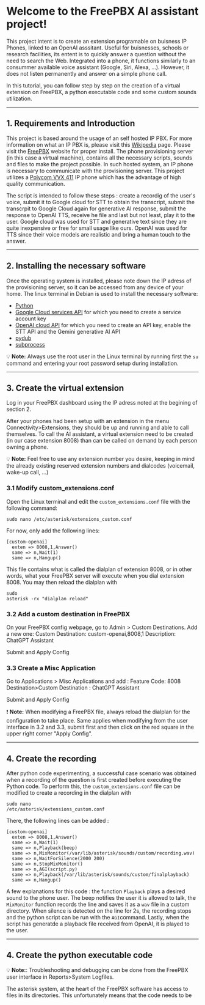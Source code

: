 # Welcome to the FreePBX AI assistant project!

This project intent is to create an extension programable on buisness IP Phones, linked to an OpenAI asssitant. Useful for buisnesses, schools or research facilities, its entent is to quickly answer a question without the need to search the Web. Integrated into a phone, it functions similarly to an consummer available voice assistant (Google, Siri, Alexa, ...). However, it does not listen permanently and answer on a simple phone call. 

In this tutorial, you can follow step by step on the creation of a virtual extension on FreePBX, a python executable code and some custom sounds utilization. 

---

## 1. Requirements and Introduction

This project is based around the usage of an self hosted IP PBX. For more information on what an IP PBX is, please visit this [Wikipedia](https://en.wikipedia.org/wiki/IP_PBX) page. Please visit the [FreePBX](https://www.freepbx.org/get-started/) website for proper install. The phone provisioning server (in this case a virtual machine), contains all the necessary scripts, sounds and files to make the project possible. 
In such hosted system, an IP phone is necessary to communicate with the provisioning server. This project utilizes a [Polycom VVX 411](https://www.voipsupply.com/polycom-vvx-411) IP phone which has the advantage of high quality communication. 

The script is intended to follow these steps : create a recordig of the user's voice, submit it to Google cloud for STT to obtain the transcript, submit the transcrpit to Google Cloud again for generative AI response, submit the response to OpenAI TTS, receive he file and last but not least, play it to the user. 
Google cloud was used for STT and generative text since they are quite inexpensive or free for small usage like ours. OpenAI was used for TTS since their voice models are realistic and bring a human touch to the answer. 

---

## 2. Installing the necessary software

Once the operating system is installed, please note down the IP adress of the provisioning server, so it can be accessed from any device of your home. 
The linux terminal in Debian is used to install the necessary software:
- [Python](https://wiki.debian.org/Python)
- [Google Cloud services API](https://github.com/googleapis/google-api-python-client) for which you need to create a service account key
- [OpenAI cloud API](https://platform.openai.com/docs/libraries?language=python) for which you need to create an API key, enable the STT API and the Gemini generative AI API
- [pydub](https://pypi.org/project/pydub/)
- [subprocess](https://pypi.org/project/subprocess.run/)

💡 **Note:** Always use the root user in the Linux terminal by running first the ``su`` command and entering your root password setup during installation. 

---

## 3. Create the virtual extension

Log in your FreePBX dashboard using the IP adress noted at the begining of section 2. 

After your phones had been setup with an extension in the menu Connectivity>Extensions, they should be up and running and able to call themselves. To call the AI assistant, a virtual extension need to be created (in our case extension 8008) than can be called on demand by each person owning a phone. 

💡 **Note:** Feel free to use any extension number you desire, keeping in mind the already existing reserved extension numbers and dialcodes (voicemail, wake-up call, ...)

### 3.1 Modify custom_extensions.conf

Open the Linux terminal and edit the ``custom_extensions.conf`` file with the following command:
<pre><code>sudo nano /etc/asterisk/extensions_custom.conf</code></pre>
For now, only add the following lines:
<pre><code>[custom-openai]
  exten => 8008,1,Answer()
  same => n,Wait(1)
  same => n,Hangup()
</code></pre>

This file contains what is called the dialplan of extension 8008, or in other words, what your FreePBX server will execute when you dial extension 8008. 
You may then reload the dialplan with <pre><code>sudo asterisk -rx "dialplan reload"</code></pre>

### 3.2 Add a custom destination in FreePBX 

On your FreePBX config webpage, go to Admin > Custom Destinations. Add a new one:
Custom Destination: custom-openai,8008,1
Description: ChatGPT Assistant

Submit and Apply Config
### 3.3 Create a Misc Application
Go to Applications > Misc Applications and add :
Feature Code: 8008
Destination>Custom Destination : ChatGPT Assistant

Submit and Apply Config

❗ **Note:** When modifying a FreePBX file, always reload the dialplan for the configuration to take place. Same applies when modifying from the user interface in 3.2 and 3.3, submit first and then click on the red square in the upper right corner "Apply Config". 

---

## 4. Create the recording

After python code experimenting, a successful case scenario was obtained when a recording of the question is first created before executing the Python code. To perform this, the ``custom_extensions.conf`` file can be modified to create a recording in the dialplan with <pre><code>sudo nano /etc/asterisk/extensions_custom.conf</code></pre>

There, the following lines can be added :

<pre><code>[custom-openai]
  exten => 8008,1,Answer()
  same => n,Wait(1)
  same => n,Playback(beep)
  same => n,MixMonitor(/var/lib/asterisk/sounds/custom/recording.wav)
  same => n,WaitForSilence(2000 200)
  same => n,StopMixMonitor()
  same => n,AGI(script.py)
  same => n,Playback(/var/lib/asterisk/sounds/custom/finalplayback)
  same => n,Hangup()
</code></pre>

A few explanations for this code : the function ``Playback`` plays a desired sound to the phone user. The beep notifies the user it is allowed to talk, the ``MixMonitor`` function records the line and saves it as a ``wav`` file in a custom directory. When silence is detected on the line for 2s, the recording stops and the python script can be run with the ``AGI``command. Lastly, when the script has generatde a playback file received from OpenAI, it is played to the user. 

---

## 4. Create the python executable code


💡 **Note:**: Troubleshooting and debugging can be done from the FreePBX user interface in Reports>System Logfiles. 

The asterisk system, at the heart of the FreePBX software has access to files in its directories. This unfortunately means that the code needs to be 
